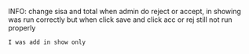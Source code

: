 INFO:
    change sisa and total when admin do reject 
    or accept, 
    in showing was run correctly but when click save
    and click acc or rej still not run properly

    I was add in show only